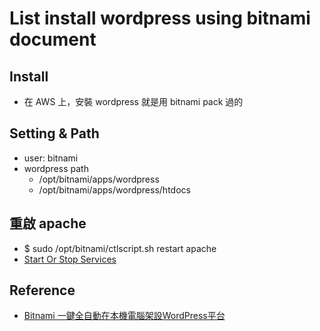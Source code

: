 # List install wordpress using bitnami document

## Install
  * 在 AWS 上，安裝 wordpress 就是用 bitnami pack 過的

## Setting & Path
  * user: bitnami 
  * wordpress path
    * /opt/bitnami/apps/wordpress
    * /opt/bitnami/apps/wordpress/htdocs

## 重啟 apache
  * $ sudo /opt/bitnami/ctlscript.sh restart apache
  * [Start Or Stop Services](https://docs.bitnami.com/aws/infrastructure/lamp/administration/control-services/)

## Reference
  * [Bitnami 一鍵全自動在本機電腦架設WordPress平台](https://www.minwt.com/website/wordpress/17625.html)
